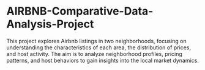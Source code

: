# AIRBNB-Comparative-Data-Analysis-Project
This project explores Airbnb listings in two neighborhoods, focusing on understanding the characteristics of each area, the distribution of prices, and host activity. The aim is to analyze neighborhood profiles, pricing patterns, and host behaviors to gain insights into the local market dynamics.
